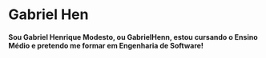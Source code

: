 <!DOCTYPE html>
<html lang="en">
<head>
    <meta charset="UTF-8">
    <meta name="viewport" content="width=device-width, initial-scale=1.0">
    <link rel="preconnect" href="https://fonts.googleapis.com">
<link rel="preconnect" href="https://fonts.gstatic.com" crossorigin>
<link href="https://fonts.googleapis.com/css2?family=Lexend:wght@100..900&display=swap" rel="stylesheet">
<link rel="stylesheet" href="style.css">
</head>
<body>
    <h1 class="title">Gabriel Hen</h1>
    <div class="me">
        <h4>Sou Gabriel Henrique Modesto, ou GabrielHenn, estou cursando o Ensino Médio e pretendo me formar em Engenharia de Software!</h4>
    </div>
</body>
</html>
